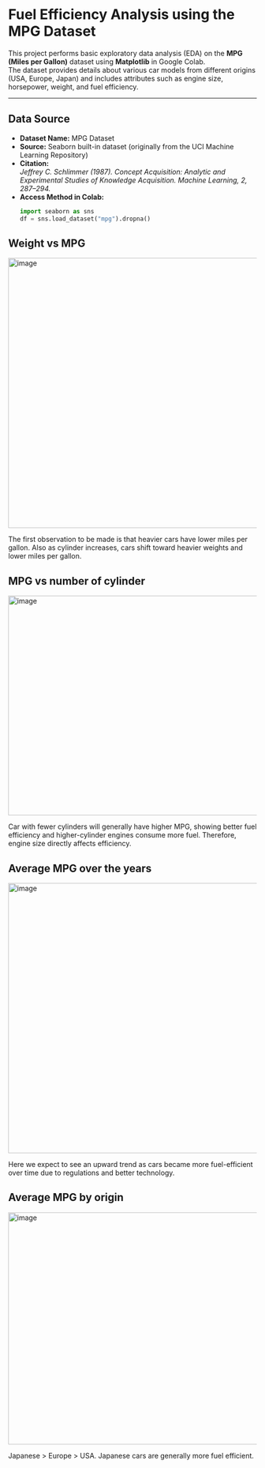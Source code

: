 # Fuel Efficiency Analysis using the MPG Dataset

This project performs basic exploratory data analysis (EDA) on the **MPG (Miles per Gallon)** dataset using **Matplotlib** in Google Colab.  
The dataset provides details about various car models from different origins (USA, Europe, Japan) and includes attributes such as engine size, horsepower, weight, and fuel efficiency.

---

## Data Source

- **Dataset Name:** MPG Dataset  
- **Source:** Seaborn built-in dataset (originally from the UCI Machine Learning Repository)  
- **Citation:**  
  *Jeffrey C. Schlimmer (1987). Concept Acquisition: Analytic and Experimental Studies of Knowledge Acquisition. Machine Learning, 2, 287–294.*  
- **Access Method in Colab:**
  ```python
  import seaborn as sns
  df = sns.load_dataset("mpg").dropna()

## Weight vs MPG 
<img width="686" height="547" alt="image" src="https://github.com/user-attachments/assets/6ca1a7e1-1960-407a-914b-ffa8f3b6d0eb" /> 


The first observation to be made is that heavier cars have lower miles per gallon. Also as cylinder increases, cars shift toward heavier weights and lower miles per gallon.

## MPG vs number of cylinder 
<img width="578" height="445" alt="image" src="https://github.com/user-attachments/assets/b5a53ea1-ea07-4afe-aff0-8db14cce7323" />


Car with fewer cylinders will generally have higher MPG, showing better fuel efficiency and higher-cylinder engines consume more fuel. Therefore, engine size directly affects efficiency. 

## Average MPG over the years
<img width="700" height="547" alt="image" src="https://github.com/user-attachments/assets/a2519a29-4df8-4b82-8d6a-8dd7d7626e01" />


Here we expect to see an upward trend as cars became more fuel-efficient over time due to regulations and better technology. 

## Average MPG by origin
<img width="609" height="470" alt="image" src="https://github.com/user-attachments/assets/84007c67-bdc5-4eed-a0e7-3a207784672b" />


Japanese > Europe > USA. Japanese cars are generally more fuel efficient.
